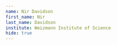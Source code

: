 ```yaml
---
name: Nir Davidson
first_name: Nir 
last_name: Davidson
institute: Weizmann Institute of Science
hide: true
---
```

